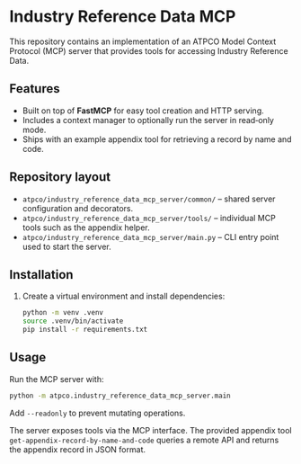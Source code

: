 # Industry Reference Data MCP

This repository contains an implementation of an ATPCO Model Context Protocol (MCP) server that provides tools for accessing Industry Reference Data.

## Features
- Built on top of **FastMCP** for easy tool creation and HTTP serving.
- Includes a context manager to optionally run the server in read‑only mode.
- Ships with an example appendix tool for retrieving a record by name and code.

## Repository layout
- `atpco/industry_reference_data_mcp_server/common/` &ndash; shared server configuration and decorators.
- `atpco/industry_reference_data_mcp_server/tools/` &ndash; individual MCP tools such as the appendix helper.
- `atpco/industry_reference_data_mcp_server/main.py` &ndash; CLI entry point used to start the server.

## Installation
1. Create a virtual environment and install dependencies:
   ```bash
   python -m venv .venv
   source .venv/bin/activate
   pip install -r requirements.txt
   ```

## Usage
Run the MCP server with:
```bash
python -m atpco.industry_reference_data_mcp_server.main
```
Add `--readonly` to prevent mutating operations.

The server exposes tools via the MCP interface. The provided appendix tool `get-appendix-record-by-name-and-code` queries a remote API and returns the appendix record in JSON format.
